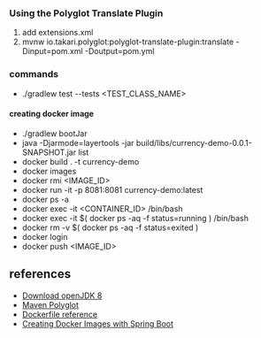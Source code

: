 ### Using the Polyglot Translate Plugin
1. add extensions.xml
2. mvnw io.takari.polyglot:polyglot-translate-plugin:translate -Dinput=pom.xml -Doutput=pom.yml

### commands
- ./gradlew test --tests <TEST_CLASS_NAME>

#### creating docker image
- ./gradlew bootJar
- java -Djarmode=layertools -jar build/libs/currency-demo-0.0.1-SNAPSHOT.jar list
- docker build . -t currency-demo
- docker images
- docker rmi <IMAGE_ID>
- docker run -it -p 8081:8081 currency-demo:latest
- docker ps -a
- docker exec -it <CONTAINER_ID> /bin/bash
- docker exec -it $( docker ps -aq -f status=running ) /bin/bash
- docker rm -v $( docker ps -aq -f status=exited )
- docker login
- docker push <IMAGE_ID>

## references
- [Download openJDK 8](https://adoptium.net/temurin/releases/?version=8)
- [Maven Polyglot](https://www.baeldung.com/maven-polyglot)
- [Dockerfile reference](https://docs.docker.com/engine/reference/builder/)
- [Creating Docker Images with Spring Boot](https://www.baeldung.com/spring-boot-docker-images)
